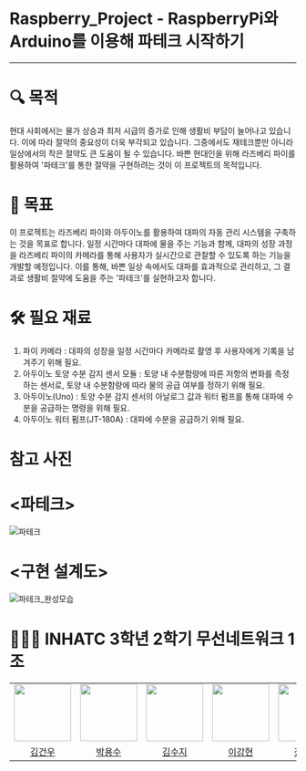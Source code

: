 # Raspberry_Project - RaspberryPi와 Arduino를 이용해 파테크 시작하기


* * *

# 🔍 목적
현대 사회에서는 물가 상승과 최저 시급의 증가로 인해 생활비 부담이 늘어나고 있습니다. 이에 따라 절약의 중요성이 더욱 부각되고 있습니다. 그중에서도 재테크뿐만 아니라 일상에서의 작은 절약도 큰 도움이 될 수 있습니다. 바쁜 현대인을 위해 라즈베리 파이를 활용하여 '파테크'를 통한 절약을 구현하려는 것이 이 프로젝트의 목적입니다.

# 🎯 목표
이 프로젝트는 라즈베리 파이와 아두이노를 활용하여 대파의 자동 관리 시스템을 구축하는 것을 목표로 합니다. 일정 시간마다 대파에 물을 주는 기능과 함께, 대파의 성장 과정을 라즈베리 파이의 카메라를 통해 사용자가 실시간으로 관찰할 수 있도록 하는 기능을 개발할 예정입니다. 이를 통해, 바쁜 일상 속에서도 대파를 효과적으로 관리하고, 그 결과로 생활비 절약에 도움을 주는 '파테크'를 실현하고자 합니다.

# 🛠️ 필요 재료
   1. 파이 카메라 : 대파의 성장을 일정 시간마다 카메라로 촬영 후 사용자에게 기록을 남겨주기 위해 필요.
   2. 아두이노 토양 수분 감지 센서 모듈 : 토양 내 수분함량에 따른 저항의 변화를 측정하는 센서로, 토양 내 수분함량에 따라 물의 공급 여부를 정하기 위해 필요.
   3. 아두이노(Uno) : 토양 수분 감지 센서의 아날로그 값과 워터 펌프를 통해 대파에 수분을 공급하는 명령을 위해 필요.
   4. 아두이노 워터 펌프(JT-180A) : 대파에 수분을 공급하기 위해 필요.

# 참고 사진
# <파테크>
![파테크](https://github.com/withoutsultang/Raspberry_Project/assets/113170868/4be69c3f-a7d2-455b-998b-e24bcbd60150)

# <구현 설계도>

![파테크_완성모습](https://github.com/withoutsultang/Raspberry_Project/assets/113170868/888f6cde-0ad7-457e-a0c9-975aa46bc1be)

   
# 👨🏻‍💻 INHATC 3학년 2학기 무선네트워크 1조
<table>
  <tbody>
    <tr>
      <tr>
      <td align="center"><a href="https://github.com/withoutsultang"><img src="https://avatars.githubusercontent.com/u/120733105?v=4" width="100px;" alt=""/></td>
      <td align="center"><a href="https://github.com/youngsoosoo"><img src="https://avatars.githubusercontent.com/u/87405853?v=4" width="100px;" alt=""/></td>
      <td align="center"><a href="https://github.com/Kimsuji100"><img src="https://avatars.githubusercontent.com/u/113170868?v=4" width="100px;" alt=""/></td>
      <td align="center"><a href="https://github.com/dlrkd"><img src="https://avatars.githubusercontent.com/u/35716755?v=4" width="100px;" alt=""/></td>
      <td align="center"><a href="https://github.com/jys23"><img src="https://avatars.githubusercontent.com/u/113410132?v=4" width="100px;" alt=""/></td>
      </tr>
      <tr>
      <td align="center"><a href="https://github.com/withoutsultang">김건우</td>
      <td align="center"><a href="https://github.com/youngsoosoo">박용수</td>
      <td align="center"><a href="https://github.com/Kimsuji100">김수지</td>
      <td align="center"><a href="https://github.com/dlrkd">이강현</td>
      <td align="center"><a href="https://github.com/jys23">장용수</td>
      </tr>
    </tr>
  </tbody>
</table>


